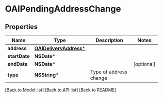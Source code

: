 # OAIPendingAddressChange

## Properties
Name | Type | Description | Notes
------------ | ------------- | ------------- | -------------
**address** | [**OAIDeliveryAddress***](OAIDeliveryAddress.md) |  | 
**startDate** | **NSDate*** |  | 
**endDate** | **NSDate*** |  | [optional] 
**type** | **NSString*** | Type of address change | 

[[Back to Model list]](../README.md#documentation-for-models) [[Back to API list]](../README.md#documentation-for-api-endpoints) [[Back to README]](../README.md)


